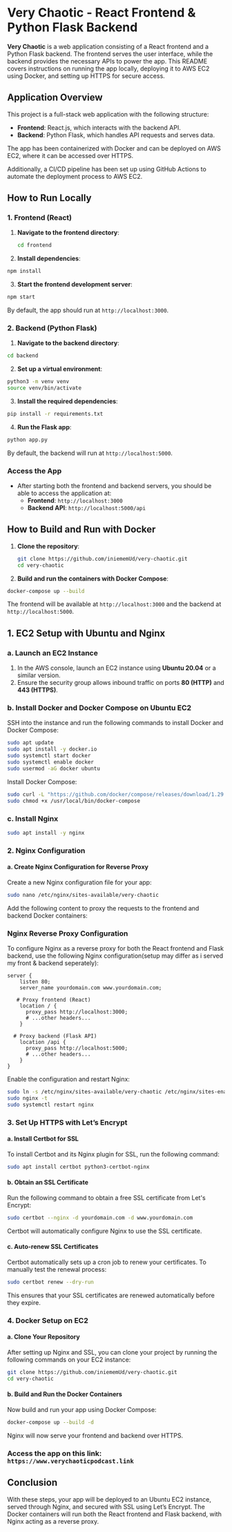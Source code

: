 # Very Chaotic - React Frontend & Python Flask Backend

**Very Chaotic** is a web application consisting of a React frontend and a Python Flask backend. The frontend serves the user interface, while the backend provides the necessary APIs to power the app. This README covers instructions on running the app locally, deploying it to AWS EC2 using Docker, and setting up HTTPS for secure access.

## Application Overview

This project is a full-stack web application with the following structure:

* **Frontend**: React.js, which interacts with the backend API.
* **Backend**: Python Flask, which handles API requests and serves data.

The app has been containerized with Docker and can be deployed on AWS EC2, where it can be accessed over HTTPS.

Additionally, a CI/CD pipeline has been set up using GitHub Actions to automate the deployment process to AWS EC2.

## How to Run Locally

### 1. Frontend (React)

1. **Navigate to the frontend directory**:
   ```bash
   cd frontend
   ```
2. **Install dependencies**:

```bash
npm install
```
3. **Start the frontend development server**:

```bash
npm start
```
By default, the app should run at `http://localhost:3000`.

### 2. Backend (Python Flask)

1. **Navigate to the backend directory**:

```bash
cd backend
```
2. **Set up a virtual environment**:

```bash
python3 -m venv venv
source venv/bin/activate
```
3. **Install the required dependencies**:

```bash
pip install -r requirements.txt
```
4. **Run the Flask app**:

```bash
python app.py
```
By default, the backend will run at `http://localhost:5000`.

### Access the App

* After starting both the frontend and backend servers, you should be able to access the application at:
    * **Frontend**: `http://localhost:3000`
    * **Backend API**: `http://localhost:5000/api`
 ## How to Build and Run with Docker

1. **Clone the repository**:
   ```bash
   git clone https://github.com/iniememUd/very-chaotic.git
   cd very-chaotic
   ```
2. **Build and run the containers with Docker Compose**:

```bash
docker-compose up --build
```
The frontend will be available at `http://localhost:3000` and the backend at `http://localhost:5000`.

## 1. EC2 Setup with Ubuntu and Nginx

### a. Launch an EC2 Instance

1. In the AWS console, launch an EC2 instance using **Ubuntu 20.04** or a similar version.
2. Ensure the security group allows inbound traffic on ports **80 (HTTP)** and **443 (HTTPS)**.

### b. Install Docker and Docker Compose on Ubuntu EC2

SSH into the instance and run the following commands to install Docker and Docker Compose:
```bash
sudo apt update
sudo apt install -y docker.io
sudo systemctl start docker
sudo systemctl enable docker
sudo usermod -aG docker ubuntu
```
Install Docker Compose:
```bash
sudo curl -L "https://github.com/docker/compose/releases/download/1.29.2/docker-compose-$(uname -s)-$(uname -m)" -o /usr/local/bin/docker-compose
sudo chmod +x /usr/local/bin/docker-compose
```
### c. Install Nginx
```bash
sudo apt install -y nginx
```
### 2. Nginx Configuration
#### a. Create Nginx Configuration for Reverse Proxy
Create a new Nginx configuration file for your app:
```bash
sudo nano /etc/nginx/sites-available/very-chaotic
```
Add the following content to proxy the requests to the frontend and backend Docker containers:
### Nginx Reverse Proxy Configuration

To configure Nginx as a reverse proxy for both the React frontend and Flask backend, use the following Nginx configuration(setup may differ as i served my front & backend seperately):
```nginx
server {
    listen 80;
    server_name yourdomain.com www.yourdomain.com;

   # Proxy frontend (React)
    location / {
      proxy_pass http://localhost:3000;
      # ...other headers...
    }

  # Proxy backend (Flask API)
    location /api {
      proxy_pass http://localhost:5000;
      # ...other headers...
    }
}
```
Enable the configuration and restart Nginx:
```bash
sudo ln -s /etc/nginx/sites-available/very-chaotic /etc/nginx/sites-enabled/
sudo nginx -t 
sudo systemctl restart nginx
```
### 3. Set Up HTTPS with Let’s Encrypt

#### a. Install Certbot for SSL
To install Certbot and its Nginx plugin for SSL, run the following command:

```bash
sudo apt install certbot python3-certbot-nginx
```
#### b. Obtain an SSL Certificate
Run the following command to obtain a free SSL certificate from Let's Encrypt:
```bash
sudo certbot --nginx -d yourdomain.com -d www.yourdomain.com
```
Certbot will automatically configure Nginx to use the SSL certificate.

#### c. Auto-renew SSL Certificates
Certbot automatically sets up a cron job to renew your certificates. To manually test the renewal process:
```bash
sudo certbot renew --dry-run
```
This ensures that your SSL certificates are renewed automatically before they expire.

### 4. Docker Setup on EC2

#### a. Clone Your Repository

After setting up Nginx and SSL, you can clone your project by running the following commands on your EC2 instance:
```bash
git clone https://github.com/iniememUd/very-chaotic.git
cd very-chaotic
```
#### b. Build and Run the Docker Containers

Now build and run your app using Docker Compose:
```bash
docker-compose up --build -d
```
Nginx will now serve your frontend and backend over HTTPS.

### Access the app on this link: `https://www.verychaoticpodcast.link`

## Conclusion

With these steps, your app will be deployed to an Ubuntu EC2 instance, served through Nginx, and secured with SSL using Let’s Encrypt. The Docker containers will run both the React frontend and Flask backend, with Nginx acting as a reverse proxy.
